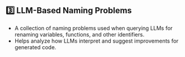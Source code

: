 ## 3️⃣ LLM-Based Naming Problems
* A collection of naming problems used when querying LLMs for renaming variables, functions, and other identifiers.
* Helps analyze how LLMs interpret and suggest improvements for generated code.